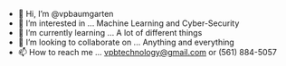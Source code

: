 - 👋 Hi, I’m @vpbaumgarten
- 👀 I’m interested in ... Machine Learning and Cyber-Security
- 🌱 I’m currently learning ... A lot of different things
- 💞️ I’m looking to collaborate on ... Anything and everything
- 📫 How to reach me ... vpbtechnology@gmail.com or (561) 884-5057

<!---
vpbaumgarten/vpbaumgarten is a ✨ special ✨ repository because its `README.md` (this file) appears on your GitHub profile.
You can click the Preview link to take a look at your changes.
--->
